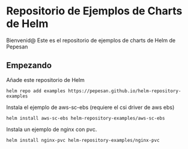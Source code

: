 # Repositorio de Ejemplos de Charts de Helm

Bienvenid@ Este es el repositorio de ejemplos de charts de Helm de Pepesan

## Empezando

Añade este repositorio de Helm

```
helm repo add examples https://pepesan.github.io/helm-repository-examples
```

Instala el ejemplo de aws-sc-ebs (requiere el csi driver de aws ebs)

```
helm install aws-sc-ebs helm-repository-examples/aws-sc-ebs
```

Instala un ejemplo de nginx con pvc.

```
helm install nginx-pvc helm-repository-examples/nginx-pvc
```
